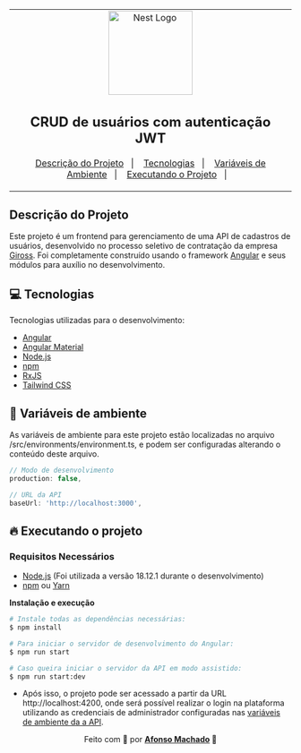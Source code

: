 <table align="center"><tr><td align="center" width="9999">
<a href="https://giross.com.br/" target="blank"><img src="https://giross.com.br/assets/images/logo2.png" width="150" alt="Nest Logo" /></a>

<h2>CRUD de usuários com autenticação JWT</h2>

<p align="center">
  <a href="#descrição-do-projeto">Descrição do Projeto</a>&nbsp;&nbsp;&nbsp;|&nbsp;&nbsp;&nbsp;
  <a href="#computer-tecnologias">Tecnologias</a>&nbsp;&nbsp;&nbsp;|&nbsp;&nbsp;&nbsp;
    <a href="#bookmark-variáveis-de-ambiente">Variáveis de Ambiente</a>&nbsp;&nbsp;&nbsp;|&nbsp;&nbsp;&nbsp;
  <a href="#fire-executando-o-projeto">Executando o Projeto</a>&nbsp;&nbsp;&nbsp;|&nbsp;&nbsp;&nbsp;
</p>

</td></tr>
</table>

## Descrição do Projeto

Este projeto é um frontend para gerenciamento de uma API de cadastros de usuários, desenvolvido no processo seletivo de contratação da empresa [Giross](https://giross.com.br/). Foi completamente construído usando o framework [Angular](https://angular.io/) e seus módulos para auxílio no desenvolvimento.

## :computer: Tecnologias

Tecnologias utilizadas para o desenvolvimento:

- [Angular](https://angular.io)
- [Angular Material](https://material.angular.io/)
- [Node.js](https://nodejs.org/en/)
- [npm](https://www.npmjs.com/)
- [RxJS](https://rxjs.dev/)
- [Tailwind CSS](https://tailwindcss.com/)

## :bookmark: Variáveis de ambiente 

As variáveis de ambiente para este projeto estão localizadas no arquivo /src/environments/environment.ts, e podem ser configuradas alterando o conteúdo deste arquivo.


```javascript
// Modo de desenvolvimento
production: false,

// URL da API
baseUrl: 'http://localhost:3000',
```

## :fire: Executando o projeto

### Requisitos Necessários

- [Node.js](https://nodejs.org/en/) (Foi utilizada a versão 18.12.1 durante o desenvolvimento)
- [npm](https://www.npmjs.com/) ou [Yarn](https://classic.yarnpkg.com/)

**Instalação e execução**

```bash
# Instale todas as dependências necessárias:
$ npm install

# Para iniciar o servidor de desenvolvimento do Angular:
$ npm run start

# Caso queira iniciar o servidor da API em modo assistido:
$ npm run start:dev
```

- Após isso, o projeto pode ser acessado a partir da URL http://localhost:4200, onde será possível realizar o login na plataforma utilizando as credenciais de administrador configuradas nas [variáveis de ambiente da a API](https://github.com/AfonsoMachado/giross-crud-challenge/tree/master/giross-crud-server#bookmark-vari%C3%A1veis-de-ambiente).

<p align="center">Feito com 💜 por <strong><a href="https://www.linkedin.com/in/AfonsoMachado/">Afonso Machado</a> 🥰 </strong> </p>
